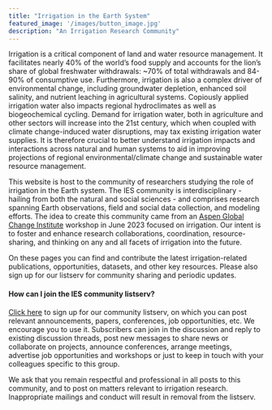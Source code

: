 ```yaml
---
title: "Irrigation in the Earth System"
featured_image: '/images/button_image.jpg'
description: "An Irrigation Research Community"
---
```


Irrigation is a critical component of land and water resource management. It facilitates nearly 40% of the world’s food supply and accounts for the lion’s share of global freshwater withdrawals: ~70% of total withdrawals and 84-90% of consumptive use. Furthermore, irrigation is also a complex driver of environmental change, including groundwater depletion, enhanced soil salinity, and nutrient leaching in agricultural systems. Copiously applied irrigation water also impacts regional hydroclimates as well as biogeochemical cycling. Demand for irrigation water, both in agriculture and other sectors will increase into the 21st century, which when coupled with climate change-induced water disruptions, may tax existing irrigation water supplies. It is therefore crucial to better understand irrigation impacts and interactions across natural and human systems to aid in improving projections of regional environmental/climate change and sustainable water resource management.

This website is host to the community of researchers studying the role of irrigation in the Earth system. The IES community is interdisciplinary - hailing from both the natural and social sciences - and comprises research spanning Earth observations, field and social data collection, and modeling efforts. The idea to create this community came from an [Aspen Global Change Institute](https://www.agci.org/workshops/7014x0000002IxWAAU/irrigation-in-the-earth-system-priorities-for-data-modeling-and-cross-disciplinary-research) workshop in June 2023 focused on irrigation. Our intent is to foster and enhance research collaborations, coordination, resource-sharing, and thinking on any and all facets of irrigation into the future. 

On these pages you can find and contribute the latest irrigation-related publications, opportunities, datasets, and other key resources. Please also sign up for our listserv for community sharing and periodic updates.

#### How can I join the IES community listserv?
<a href="https://groups.google.com/g/irrigation-research">Click here</a> to sign up for our community listserv, on which you can post relevant announcements, papers, conferences, job opportunities, etc. We encourage you to use it. Subscribers can join in the discussion and reply to existing discussion threads, post new messages to share news or collaborate on projects, announce conferences, arrange meetings, advertise job opportunities and workshops or just to keep in touch with your colleagues specific to this group. 

We ask that you remain respectful and professional in all posts to this community, and to post on matters relevant to irrigation research. Inappropriate mailings and conduct will result in removal from the listserv.
